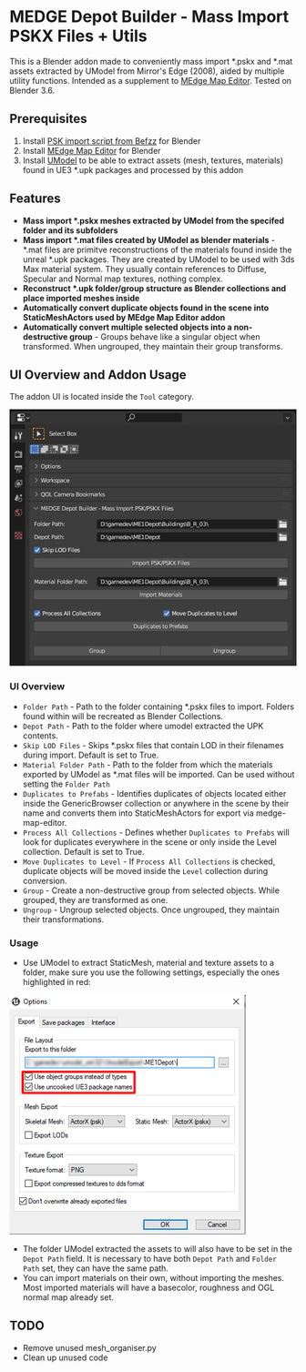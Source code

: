 # MEDGE Depot Builder - Mass Import PSKX Files + Utils
This is a Blender addon made to conveniently mass import *.pskx and *.mat assets extracted by UModel from Mirror's Edge (2008), aided by multiple utility functions. Intended as a supplement to [MEdge Map Editor](https://github.com/medge-tools/medge-map-editor/tree/main). Tested on Blender 3.6. 

## Prerequisites
1. Install [PSK import script from Befzz](https://github.com/Befzz/blender3d_import_psk_psa/releases) for Blender
2. Install [MEdge Map Editor](https://github.com/medge-tools/medge-map-editor/tree/main) for Blender
3. Install [UModel](https://www.gildor.org/en/projects/umodel) to be able to extract assets (mesh, textures, materials) found in UE3 *.upk packages and processed by this addon

## Features
- __Mass import *.pskx meshes extracted by UModel from the specifed folder and its subfolders__
- __Mass import *.mat files created by UModel as blender materials__ - *.mat files are primitve reconstructions of the materials found inside the unreal *.upk packages. They are created by UModel to be used with 3ds Max material system. They usually contain references to Diffuse, Specular and Normal map textures, nothing complex.
- __Reconstruct *.upk folder/group structure as Blender collections and place imported meshes inside__
- __Automatically convert duplicate objects found in the scene into StaticMeshActors used by MEdge Map Editor addon__
- __Automatically convert multiple selected objects into a non-destructive group__ - Groups behave like a singular object when transformed. When ungrouped, they maintain their group transforms.

## UI Overview and Addon Usage
The addon UI is located inside the `Tool` category.

![UI](https://github.com/luxeleios/blender-medge-pskx-map-utils/blob/main/addon_ui_sample.png)

### UI Overview
- `Folder Path` - Path to the folder containing *.pskx files to import. Folders found within will be recreated as Blender Collections.
- `Depot Path` - Path to the folder where umodel extracted the UPK contents.
- `Skip LOD Files` - Skips *.pskx files that contain LOD in their filenames during import. Default is set to True.
- `Material Folder Path` - Path to the folder from which the materials exported by UModel as *.mat files will be imported. Can be used without setting the `Folder Path`
- `Duplicates to Prefabs` - Identifies duplicates of objects located either inside the GenericBrowser collection or anywhere in the scene by their name and converts them into StaticMeshActors for export via medge-map-editor.
- `Process All Collections` - Defines whether `Duplicates to Prefabs` will look for duplicates everywhere in the scene or only inside the Level collection. Default is set to True.
- `Move Duplicates to Level` - If `Process All Collections` is checked, duplicate objects will be moved inside the `Level` collection during conversion.
- `Group` - Create a non-destructive group from selected objects. While grouped, they are transformed as one.
- `Ungroup` - Ungroup selected objects. Once ungrouped, they maintain their transformations.

### Usage
- Use UModel to extract StaticMesh, material and texture assets to a folder, make sure you use the following settings, especially the ones highlighted in red:

![UModel](https://github.com/luxeleios/blender-medge-pskx-map-utils/blob/main/umodel_settings.png)
- The folder UModel extracted the assets to will also have to be set in the `Depot Path` field. It is necessary to have both `Depot Path` and `Folder Path` set, they can have the same path.
- You can import materials on their own, without importing the meshes. Most imported materials will have a basecolor, roughness and OGL normal map already set.

## TODO
- Remove unused mesh_organiser.py
- Clean up unused code
